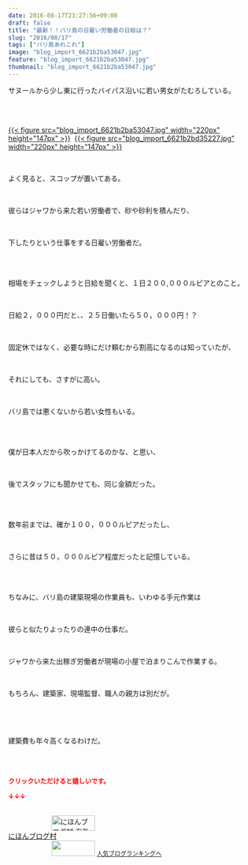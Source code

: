 ```yaml
---
date: 2016-08-17T23:27:56+09:00
draft: false
title: "最新！！バリ島の日雇い労働者の日給は？"
slug: "2016/08/17"
tags: ["バリ島あれこれ"]
image: "blog_import_6621b2ba53047.jpg"
feature: "blog_import_6621b2ba53047.jpg"
thumbnail: "blog_import_6621b2ba53047.jpg"
---
```

<p>サヌールから少し東に行ったバイパス沿いに若い男女がたむろしている。</p><br/><p><br/><a href="blog_import_6621b2bba21d5.jpg">{{< figure src="blog_import_6621b2ba53047.jpg" width="220px" height="147px" >}}</a>  <a href="blog_import_6621b2be81ea4.jpg">{{< figure src="blog_import_6621b2bd35227.jpg" width="220px" height="147px" >}}</a> <br/></p><br/><p>よく見ると、スコップが置いてある。</p><br/><p>彼らはジャワから来た若い労働者で、砂や砂利を積んだり、</p><br/><p>下したりという仕事をする日雇い労働者だ。</p><br/><br/><p>相場をチェックしようと日給を聞くと、１日２００,０００ルピアとのこと。</p><br/><p>日給２，０００円だと、、２５日働いたら５０，０００円！？</p><br/><p>固定休ではなく、必要な時にだけ頼むから割高になるのは知っていたが、</p><br/><p>それにしても、さすがに高い。</p><br/><p>バリ島では悪くないから若い女性もいる。</p><br/><br/><p>僕が日本人だから吹っかけてるのかな、と思い、</p><br/><p>後でスタッフにも聞かせても、同じ金額だった。</p><br/><br/><p>数年前までは、確か１００，０００ルピアだったし、</p><br/><p>さらに昔は５０，０００ルピア程度だったと記憶している。</p><br/><br/><p>ちなみに、バリ島の建築現場の作業員も、いわゆる手元作業は</p><br/><p>彼らと似たりよったりの連中の仕事だ。</p><br/><p>ジャワから来た出稼ぎ労働者が現場の小屋で泊まりこんで作業する。</p><br/><p>もちろん、建築家、現場監督、職人の親方は別だが。</p><br/><p><br/></p><p>建築費も年々高くなるわけだ。</p><br/><br/><p><font color="#ff0000" size="2"><strong>クリックいただけると嬉しいです。<br/></strong></font></p><p><font color="#ff0000" size="2"><strong>↓↓↓</strong></font></p><p><br/><a href="ranking.html?p_cid=01260127" target="_blank"><img border="0" alt="にほんブログ村 海外生活ブログ バリ島情報へ" src="data:image/svg+xml;charset=utf-8,%3Csvg%20xmlns%3D%22http%3A%2F%2Fwww.w3.org%2F2000%2Fsvg%22%20title%3D%22Placeholder%20for%20Images%22%20role%3D%22presentation%22%20viewBox%3D%220%200%2088%2031%22%20%2F%3E" width="88" height="31" data-src="https://img-proxy.blog-video.jp/images?url=http%3A%2F%2Foverseas.blogmura.com%2Fbali%2Fimg%2Fbali88_31.gif" style="aspect-ratio: auto 88 / 31;"/><noscript><img border="0" alt="にほんブログ村 海外生活ブログ バリ島情報へ" src="https://img-proxy.blog-video.jp/images?url=http%3A%2F%2Foverseas.blogmura.com%2Fbali%2Fimg%2Fbali88_31.gif" width="88" height="31"></noscript></a><br/><a href="ranking.html?p_cid=01260127" target="_blank">にほんブログ村</a> <br/><a title="人気ブログランキングへ" href="link.php?1804582"><img border="0" src="data:image/svg+xml;charset=utf-8,%3Csvg%20xmlns%3D%22http%3A%2F%2Fwww.w3.org%2F2000%2Fsvg%22%20title%3D%22Placeholder%20for%20Images%22%20role%3D%22presentation%22%20viewBox%3D%220%200%2088%2031%22%20%2F%3E" width="88" height="31" data-src="https://blog.with2.net/img/banner/banner_22.gif" style="aspect-ratio: auto 88 / 31;"/><noscript><img border="0" src="https://blog.with2.net/img/banner/banner_22.gif" width="88" height="31"></noscript></a> <a style="FONT-SIZE: 12px" href="link.php?1804582">人気ブログランキングへ</a> </p>

